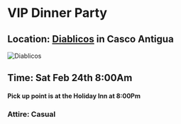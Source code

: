 # VIP Dinner Party

## Location: [Diablicos](http://www.diablicospanama.com/articulo-menu) in Casco Antigua

![Diablicos](https://github.com/PanaFintech/pty-glass-sched/blob/master/Diablicos.jpg)

## Time: Sat Feb 24th 8:00Am 

#### Pick up point is at the Holiday Inn at 8:00Pm

### Attire: Casual
